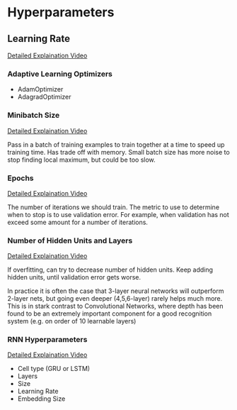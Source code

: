 # Hyperparameters

## Learning Rate
[Detailed Explaination Video](https://www.youtube.com/watch?v=HLMjeDez7ps)

### Adaptive Learning Optimizers
- AdamOptimizer
- AdagradOptimizer

### Minibatch Size
[Detailed Explaination Video](https://www.youtube.com/watch?v=GrrO1NFxaW8)

Pass in a batch of training examples to train together at a time to speed up training time. Has trade off with memory. Small batch size has more noise to stop finding local maximum, but could be too slow.

### Epochs
[Detailed Explaination Video](https://www.youtube.com/watch?v=TTdHpSb4DV8)

The number of iterations we should train. The metric to use to determine when to stop is to use validation error. For example, when validation has not exceed some amount for a number of iterations.

### Number of Hidden Units and Layers
[Detailed Explaination Video](https://www.youtube.com/watch?v=IkGAIQH5wH8)

If overfitting, can try to decrease number of hidden units. Keep adding hidden units, until validation error gets worse. 

In practice it is often the case that 3-layer neural networks will outperform 2-layer nets, but going even deeper (4,5,6-layer) rarely helps much more. This is in stark contrast to Convolutional Networks, where depth has been found to be an extremely important component for a good recognition system (e.g. on order of 10 learnable layers)

### RNN Hyperparameters
[Detailed Explaination Video](https://www.youtube.com/watch?v=yQvnv7l_aUo)

- Cell type (GRU or LSTM)
- Layers 
- Size 
- Learning Rate
- Embedding Size
